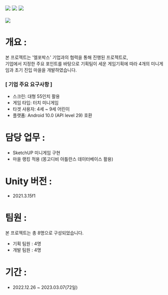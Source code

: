 ## <img src="https://img.shields.io/badge/unity-FFFFFF?style=for-the-badge&logo=unity&logoColor=black"> <img src="https://img.shields.io/badge/csharp-239120?style=for-the-badge&logo=CSharp&logoColor=white"> <img src="https://img.shields.io/badge/MongoDB-47A248?style=for-the-badge&logo=MongoDB&logoColor=black"> 

<img src="https://capsule-render.vercel.app/api?type=waving&color=auto&height=200&section=header&text=MetaBox&fontSize=40" />

# 개요 :
본 프로젝트는 '엘포박스' 기업과의 협력을 통해 진행된 프로젝트로, <br>
기업에서 지정한 주요 포인트를 바탕으로 기획팀이 세운 게임기획에 따라 4개의 미니게임과 초기 진입 마을을 개발하였습니다.<br>

### [ 기업 주요 요구사항 ] 
- 스크린: 대형 55인치 활용
- 게임 타입: 터치 미니게임
- 타겟 사용자: 4세 ~ 9세 어린이
- 플랫폼: Android 10.0 (API level 29) 호환 

# 담당 업무 :
- SketchUP 미니게임 구현
- 마을 랭킹 적용 (몽고디비 아틀란스 데이터베이스 활용)

# Unity 버전 :
- 2021.3.15f1

# 팀원 : 
본 프로젝트는 총 8명으로 구성되었습니다.
- 기획 팀원 : 4명
- 개발 팀원 : 4명

# 기간 : 
- 2022.12.26 ~ 2023.03.07(72일)
